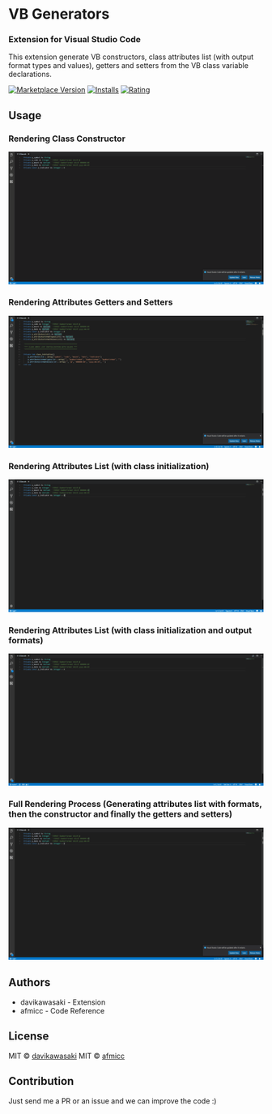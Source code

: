 # VB Generators
### Extension for Visual Studio Code 
This extension generate VB constructors, class attributes list (with output format types and values), getters and setters from the VB class variable declarations.

[![Marketplace Version](https://vsmarketplacebadge.apphb.com/version/davikawasaki.VBGenerators.svg)](https://marketplace.visualstudio.com/items?itemName=davikawasaki.VBGenerators)
[![Installs](https://vsmarketplacebadge.apphb.com/installs/davikawasaki.VBGenerators.svg)](https://marketplace.visualstudio.com/items?itemName=davikawasaki.VBGenerators)
[![Rating](https://vsmarketplacebadge.apphb.com/rating-short/davikawasaki.VBGenerators.svg)](https://marketplace.visualstudio.com/items?itemName=davikawasaki.VBGenerators)

## Usage
### Rendering Class Constructor
![how use](https://raw.githubusercontent.com/davikawasaki/vb-vscode-generators/master/readme/render_constructor_v1.1.6.gif)

### Rendering Attributes Getters and Setters
![how use](https://raw.githubusercontent.com/davikawasaki/vb-vscode-generators/master/readme/render_getters_setters_v1.1.6.gif)

### Rendering Attributes List (with class initialization)
![how use](https://raw.githubusercontent.com/davikawasaki/vb-vscode-generators/master/readme/render_attributes_list_v1.1.6.gif)

### Rendering Attributes List (with class initialization and output formats)
![how use](https://raw.githubusercontent.com/davikawasaki/vb-vscode-generators/master/readme/render_attributes_list_with_formats_v1.1.6.gif)

### Full Rendering Process (Generating attributes list with formats, then the constructor and finally the getters and setters)
![how use](https://raw.githubusercontent.com/davikawasaki/vb-vscode-generators/master/readme/render_full_process_v1.1.6.gif)

## Authors

* davikawasaki - Extension
* afmicc - Code Reference

## License
MIT © [davikawasaki](https://github.com/davikawasaki)
MIT © [afmicc](https://github.com/afmicc)

## Contribution
Just send me a PR or an issue and we can improve the code :)
